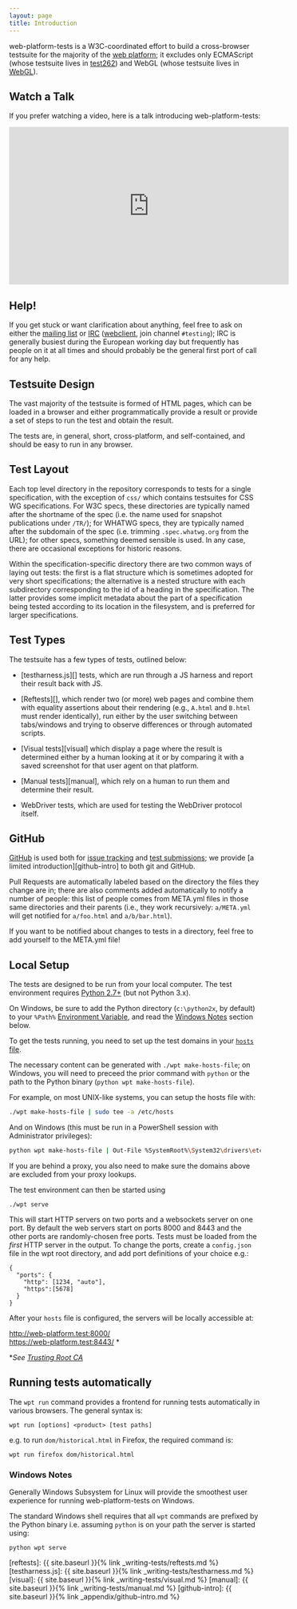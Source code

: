 ```yaml
---
layout: page
title: Introduction
---
```


web-platform-tests is a W3C-coordinated effort to build a
cross-browser testsuite for the majority of
the [web platform][web-platform]; it excludes only ECMAScript (whose
testsuite lives in [test262][test262]) and WebGL (whose testsuite
lives in [WebGL][WebGL]).

## Watch a Talk

If you prefer watching a video, here is a talk introducing web-platform-tests:

<iframe width="560" height="315" src="https://www.youtube.com/embed/XnfE3MfH5hQ" frameborder="0" allow="autoplay; encrypted-media" allowfullscreen></iframe>

## Help!

If you get stuck or want clarification about anything, feel free to
ask on either the [mailing list][public-test-infra] or [IRC][]
([webclient][web irc], join channel `#testing`); IRC is generally
busiest during the European working day but frequently has people on
it at all times and should probably be the general first port of call
for any help.


## Testsuite Design

The vast majority of the testsuite is formed of HTML pages, which can
be loaded in a browser and either programmatically provide a result or
provide a set of steps to run the test and obtain the result.

The tests are, in general, short, cross-platform, and self-contained,
and should be easy to run in any browser.


## Test Layout

Each top level directory in the repository corresponds to tests for a
single specification, with the exception of `css/` which contains
testsuites for CSS WG specifications. For W3C specs, these directories
are typically named after the shortname of the spec (i.e. the name
used for snapshot publications under `/TR/`); for WHATWG specs, they
are typically named after the subdomain of the spec (i.e. trimming
`.spec.whatwg.org` from the URL); for other specs, something deemed
sensible is used. In any case, there are occasional exceptions for
historic reasons.

Within the specification-specific directory there are two common ways
of laying out tests: the first is a flat structure which is sometimes
adopted for very short specifications; the alternative is a nested
structure with each subdirectory corresponding to the id of a heading
in the specification. The latter provides some implicit metadata about
the part of a specification being tested according to its location in
the filesystem, and is preferred for larger specifications.


## Test Types

The testsuite has a few types of tests, outlined below:

* [testharness.js][] tests, which are run
  through a JS harness and report their result back with JS.

* [Reftests][], which render two (or more) web
  pages and combine them with equality assertions about their
  rendering (e.g., `A.html` and `B.html` must render identically), run
  either by the user switching between tabs/windows and trying to
  observe differences or through automated scripts.

* [Visual tests][visual] which display a page where the
  result is determined either by a human looking at it or by comparing
  it with a saved screenshot for that user agent on that platform.

* [Manual tests][manual], which rely on a human to run
  them and determine their result.

* WebDriver tests, which are used for testing the WebDriver protocol
  itself.


## GitHub

[GitHub](https://github.com/web-platform-tests/wpt/) is used both for [issue tracking](https://github.com/web-platform-tests/wpt/issues) and [test submissions](https://github.com/web-platform-tests/wpt/pulls); we
provide [a limited introduction][github-intro] to both git and
GitHub.

Pull Requests are automatically labeled based on the directory the
files they change are in; there are also comments added automatically
to notify a number of people: this list of people comes from META.yml
files in those same directories and their parents (i.e., they work
recursively: `a/META.yml` will get notified for `a/foo.html` and
`a/b/bar.html`).

If you want to be notified about changes to tests in a directory, feel
free to add yourself to the META.yml file!


## Local Setup

The tests are designed to be run from your local computer. The test
environment requires [Python 2.7+](http://www.python.org/downloads) (but not Python 3.x).

On Windows, be sure to add the Python directory (`c:\python2x`, by default) to
your `%Path%` [Environment Variable](http://www.computerhope.com/issues/ch000549.htm),
and read the [Windows Notes](#windows-notes) section below.

To get the tests running, you need to set up the test domains in your
[`hosts` file](http://en.wikipedia.org/wiki/Hosts_%28file%29%23Location_in_the_file_system).

The necessary content can be generated with `./wpt make-hosts-file`; on
Windows, you will need to preceed the prior command with `python` or
the path to the Python binary (`python wpt make-hosts-file`).

For example, on most UNIX-like systems, you can setup the hosts file with:

```bash
./wpt make-hosts-file | sudo tee -a /etc/hosts
```

And on Windows (this must be run in a PowerShell session with Administrator privileges):

```bash
python wpt make-hosts-file | Out-File %SystemRoot%\System32\drivers\etc\hosts -Encoding ascii -Append
```

If you are behind a proxy, you also need to make sure the domains above are
excluded from your proxy lookups.

The test environment can then be started using

    ./wpt serve

This will start HTTP servers on two ports and a websockets server on
one port. By default the web servers start on ports 8000 and 8443 and the other
ports are randomly-chosen free ports. Tests must be loaded from the
*first* HTTP server in the output. To change the ports,
create a `config.json` file in the wpt root directory, and add
port definitions of your choice e.g.:

```
{
  "ports": {
    "http": [1234, "auto"],
    "https":[5678]
  }
}
```

After your `hosts` file is configured, the servers will be locally accessible at:

http://web-platform.test:8000/<br>
https://web-platform.test:8443/ *

\**See [Trusting Root CA](https://github.com/web-platform-tests/wpt/blob/master/README.md#trusting-root-ca)*

## Running tests automatically

The `wpt run` command provides a frontend for running tests automatically
in various browsers. The general syntax is:

```
wpt run [options] <product> [test paths]
```

e.g. to run `dom/historical.html` in Firefox, the required command is:

```
wpt run firefox dom/historical.html
```

### Windows Notes

Generally Windows Subsystem for Linux will provide the smoothest user
experience for running web-platform-tests on Windows.

The standard Windows shell requires that all `wpt` commands are prefixed
by the Python binary i.e. assuming `python` is on your path the server is
started using:

`python wpt serve`


[web-platform]: https://platform.html5.org
[test262]: https://github.com/tc39/test262
[webgl]: https://github.com/KhronosGroup/WebGL
[public-test-infra]: https://lists.w3.org/Archives/Public/public-test-infra/
[IRC]: irc://irc.w3.org:6667/testing
[web irc]: http://irc.w3.org

[reftests]: {{ site.baseurl }}{% link _writing-tests/reftests.md %}
[testharness.js]: {{ site.baseurl }}{% link _writing-tests/testharness.md %}
[visual]: {{ site.baseurl }}{% link _writing-tests/visual.md %}
[manual]: {{ site.baseurl }}{% link _writing-tests/manual.md %}
[github-intro]: {{ site.baseurl }}{% link _appendix/github-intro.md %}
